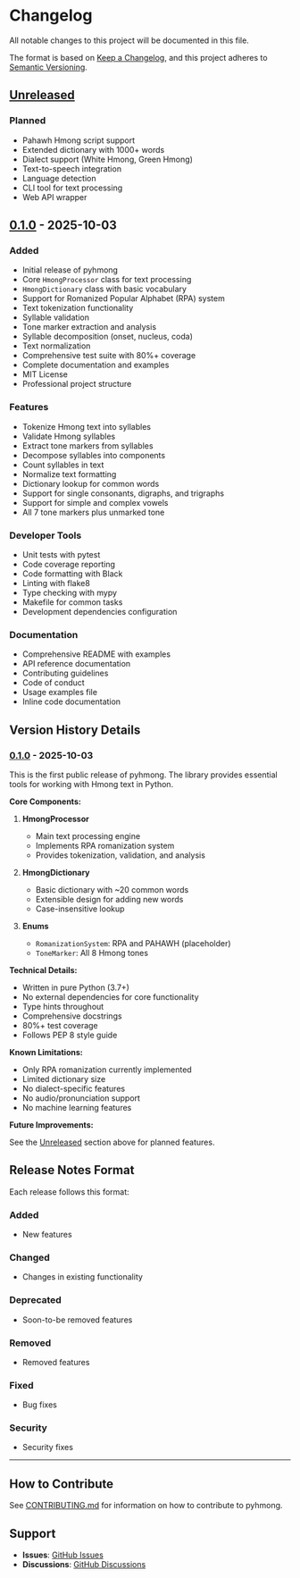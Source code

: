 # Changelog

All notable changes to this project will be documented in this file.

The format is based on [Keep a Changelog](https://keepachangelog.com/en/1.0.0/),
and this project adheres to [Semantic Versioning](https://semver.org/spec/v2.0.0.html).

## [Unreleased]

### Planned
- Pahawh Hmong script support
- Extended dictionary with 1000+ words
- Dialect support (White Hmong, Green Hmong)
- Text-to-speech integration
- Language detection
- CLI tool for text processing
- Web API wrapper

## [0.1.0] - 2025-10-03

### Added
- Initial release of pyhmong
- Core `HmongProcessor` class for text processing
- `HmongDictionary` class with basic vocabulary
- Support for Romanized Popular Alphabet (RPA) system
- Text tokenization functionality
- Syllable validation
- Tone marker extraction and analysis
- Syllable decomposition (onset, nucleus, coda)
- Text normalization
- Comprehensive test suite with 80%+ coverage
- Complete documentation and examples
- MIT License
- Professional project structure

### Features
- Tokenize Hmong text into syllables
- Validate Hmong syllables
- Extract tone markers from syllables
- Decompose syllables into components
- Count syllables in text
- Normalize text formatting
- Dictionary lookup for common words
- Support for single consonants, digraphs, and trigraphs
- Support for simple and complex vowels
- All 7 tone markers plus unmarked tone

### Developer Tools
- Unit tests with pytest
- Code coverage reporting
- Code formatting with Black
- Linting with flake8
- Type checking with mypy
- Makefile for common tasks
- Development dependencies configuration

### Documentation
- Comprehensive README with examples
- API reference documentation
- Contributing guidelines
- Code of conduct
- Usage examples file
- Inline code documentation

## Version History Details

### [0.1.0] - 2025-10-03

This is the first public release of pyhmong. The library provides essential tools for working with Hmong text in Python.

**Core Components:**

1. **HmongProcessor**
   - Main text processing engine
   - Implements RPA romanization system
   - Provides tokenization, validation, and analysis

2. **HmongDictionary**
   - Basic dictionary with ~20 common words
   - Extensible design for adding new words
   - Case-insensitive lookup

3. **Enums**
   - `RomanizationSystem`: RPA and PAHAWH (placeholder)
   - `ToneMarker`: All 8 Hmong tones

**Technical Details:**

- Written in pure Python (3.7+)
- No external dependencies for core functionality
- Type hints throughout
- Comprehensive docstrings
- 80%+ test coverage
- Follows PEP 8 style guide

**Known Limitations:**

- Only RPA romanization currently implemented
- Limited dictionary size
- No dialect-specific features
- No audio/pronunciation support
- No machine learning features

**Future Improvements:**

See the [Unreleased] section above for planned features.

## Release Notes Format

Each release follows this format:

### Added
- New features

### Changed
- Changes in existing functionality

### Deprecated
- Soon-to-be removed features

### Removed
- Removed features

### Fixed
- Bug fixes

### Security
- Security fixes

---

## How to Contribute

See [CONTRIBUTING.md](CONTRIBUTING.md) for information on how to contribute to pyhmong.

## Support

- **Issues**: [GitHub Issues](https://github.com/yangnobody12/pyhmong/issues)
- **Discussions**: [GitHub Discussions](https://github.com/yangnobody12/pyhmong/discussions)

[Unreleased]: https://github.com/yangnobody12/pyhmong/compare/v0.1.0...HEAD
[0.1.0]: https://github.com/yangnobody12/pyhmong/releases/tag/v0.1.0